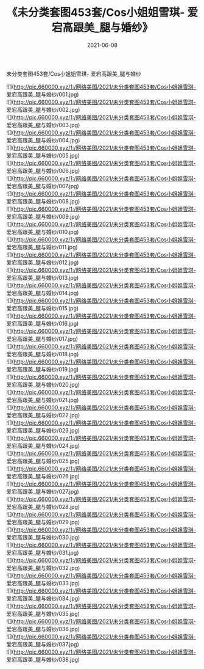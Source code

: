 ﻿---
layout: post
title:  《未分类套图453套/Cos小姐姐雪琪- 爱宕高跟美_腿与婚纱》
date:   2021-06-08
img: http://pic.660000.xyz/1:/网络美图/2021/未分类套图453套/Cos小姐姐雪琪- 爱宕高跟美_腿与婚纱/000.jpg
categories: [美女, 清纯, 唯美]
---

未分类套图453套/Cos小姐姐雪琪- 爱宕高跟美_腿与婚纱

 ![](http://pic.660000.xyz/1:/网络美图/2021/未分类套图453套/Cos小姐姐雪琪- 爱宕高跟美_腿与婚纱/001.jpg) <br>![](http://pic.660000.xyz/1:/网络美图/2021/未分类套图453套/Cos小姐姐雪琪- 爱宕高跟美_腿与婚纱/002.jpg) <br>![](http://pic.660000.xyz/1:/网络美图/2021/未分类套图453套/Cos小姐姐雪琪- 爱宕高跟美_腿与婚纱/003.jpg) <br>![](http://pic.660000.xyz/1:/网络美图/2021/未分类套图453套/Cos小姐姐雪琪- 爱宕高跟美_腿与婚纱/004.jpg) <br>![](http://pic.660000.xyz/1:/网络美图/2021/未分类套图453套/Cos小姐姐雪琪- 爱宕高跟美_腿与婚纱/005.jpg) <br>![](http://pic.660000.xyz/1:/网络美图/2021/未分类套图453套/Cos小姐姐雪琪- 爱宕高跟美_腿与婚纱/006.jpg) <br>![](http://pic.660000.xyz/1:/网络美图/2021/未分类套图453套/Cos小姐姐雪琪- 爱宕高跟美_腿与婚纱/007.jpg) <br>![](http://pic.660000.xyz/1:/网络美图/2021/未分类套图453套/Cos小姐姐雪琪- 爱宕高跟美_腿与婚纱/008.jpg) <br>![](http://pic.660000.xyz/1:/网络美图/2021/未分类套图453套/Cos小姐姐雪琪- 爱宕高跟美_腿与婚纱/009.jpg) <br>![](http://pic.660000.xyz/1:/网络美图/2021/未分类套图453套/Cos小姐姐雪琪- 爱宕高跟美_腿与婚纱/010.jpg) <br>![](http://pic.660000.xyz/1:/网络美图/2021/未分类套图453套/Cos小姐姐雪琪- 爱宕高跟美_腿与婚纱/011.jpg) <br>![](http://pic.660000.xyz/1:/网络美图/2021/未分类套图453套/Cos小姐姐雪琪- 爱宕高跟美_腿与婚纱/012.jpg) <br>![](http://pic.660000.xyz/1:/网络美图/2021/未分类套图453套/Cos小姐姐雪琪- 爱宕高跟美_腿与婚纱/013.jpg) <br>![](http://pic.660000.xyz/1:/网络美图/2021/未分类套图453套/Cos小姐姐雪琪- 爱宕高跟美_腿与婚纱/014.jpg) <br>![](http://pic.660000.xyz/1:/网络美图/2021/未分类套图453套/Cos小姐姐雪琪- 爱宕高跟美_腿与婚纱/015.jpg) <br>![](http://pic.660000.xyz/1:/网络美图/2021/未分类套图453套/Cos小姐姐雪琪- 爱宕高跟美_腿与婚纱/016.jpg) <br>![](http://pic.660000.xyz/1:/网络美图/2021/未分类套图453套/Cos小姐姐雪琪- 爱宕高跟美_腿与婚纱/017.jpg) <br>![](http://pic.660000.xyz/1:/网络美图/2021/未分类套图453套/Cos小姐姐雪琪- 爱宕高跟美_腿与婚纱/018.jpg) <br>![](http://pic.660000.xyz/1:/网络美图/2021/未分类套图453套/Cos小姐姐雪琪- 爱宕高跟美_腿与婚纱/019.jpg) <br>![](http://pic.660000.xyz/1:/网络美图/2021/未分类套图453套/Cos小姐姐雪琪- 爱宕高跟美_腿与婚纱/020.jpg) <br>![](http://pic.660000.xyz/1:/网络美图/2021/未分类套图453套/Cos小姐姐雪琪- 爱宕高跟美_腿与婚纱/021.jpg) <br>![](http://pic.660000.xyz/1:/网络美图/2021/未分类套图453套/Cos小姐姐雪琪- 爱宕高跟美_腿与婚纱/022.jpg) <br>![](http://pic.660000.xyz/1:/网络美图/2021/未分类套图453套/Cos小姐姐雪琪- 爱宕高跟美_腿与婚纱/023.jpg) <br>![](http://pic.660000.xyz/1:/网络美图/2021/未分类套图453套/Cos小姐姐雪琪- 爱宕高跟美_腿与婚纱/024.jpg) <br>![](http://pic.660000.xyz/1:/网络美图/2021/未分类套图453套/Cos小姐姐雪琪- 爱宕高跟美_腿与婚纱/025.jpg) <br>![](http://pic.660000.xyz/1:/网络美图/2021/未分类套图453套/Cos小姐姐雪琪- 爱宕高跟美_腿与婚纱/026.jpg) <br>![](http://pic.660000.xyz/1:/网络美图/2021/未分类套图453套/Cos小姐姐雪琪- 爱宕高跟美_腿与婚纱/027.jpg) <br>![](http://pic.660000.xyz/1:/网络美图/2021/未分类套图453套/Cos小姐姐雪琪- 爱宕高跟美_腿与婚纱/028.jpg) <br>![](http://pic.660000.xyz/1:/网络美图/2021/未分类套图453套/Cos小姐姐雪琪- 爱宕高跟美_腿与婚纱/029.jpg) <br>![](http://pic.660000.xyz/1:/网络美图/2021/未分类套图453套/Cos小姐姐雪琪- 爱宕高跟美_腿与婚纱/030.jpg) <br>![](http://pic.660000.xyz/1:/网络美图/2021/未分类套图453套/Cos小姐姐雪琪- 爱宕高跟美_腿与婚纱/031.jpg) <br>![](http://pic.660000.xyz/1:/网络美图/2021/未分类套图453套/Cos小姐姐雪琪- 爱宕高跟美_腿与婚纱/032.jpg) <br>![](http://pic.660000.xyz/1:/网络美图/2021/未分类套图453套/Cos小姐姐雪琪- 爱宕高跟美_腿与婚纱/033.jpg) <br>![](http://pic.660000.xyz/1:/网络美图/2021/未分类套图453套/Cos小姐姐雪琪- 爱宕高跟美_腿与婚纱/034.jpg) <br>![](http://pic.660000.xyz/1:/网络美图/2021/未分类套图453套/Cos小姐姐雪琪- 爱宕高跟美_腿与婚纱/035.jpg) <br>![](http://pic.660000.xyz/1:/网络美图/2021/未分类套图453套/Cos小姐姐雪琪- 爱宕高跟美_腿与婚纱/036.jpg) <br>![](http://pic.660000.xyz/1:/网络美图/2021/未分类套图453套/Cos小姐姐雪琪- 爱宕高跟美_腿与婚纱/037.jpg) <br>![](http://pic.660000.xyz/1:/网络美图/2021/未分类套图453套/Cos小姐姐雪琪- 爱宕高跟美_腿与婚纱/038.jpg) <br>
